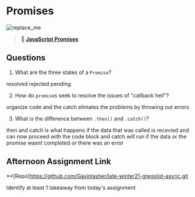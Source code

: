 # Promises

![replace_me](https://codeworks.blob.core.windows.net/public/assets/img/illustrations/placeholder.svg)

> **📖 [JavaScript Promises](https://codeworksacademy.com/fs-student-guide/resources/wk4/02-Promises)**

## Questions

1. What are the three states of a `Promise`?

resolved
rejected
pending

2. How do `promise`s seek to resolve the issues of "callback hell"?

organize code and the catch elimates the problems by throwing out errors

3. What is the difference between `.then()` and `.catch()`?

then and catch is what happens if the data that was called is recevied and can now proceed with the code block and catch will run if the data or the promise wasnt completed or there was an error

## Afternoon Assignment Link

\*\*[Repo]https://github.com/Gavinlasher/late-winter21-gregslist-async.git

Identify at least 1 takeaway from today's assignment
